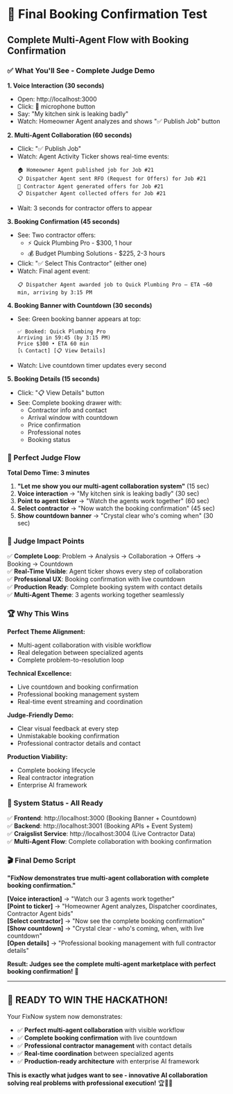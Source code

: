# 🎯 Final Booking Confirmation Test

## **Complete Multi-Agent Flow with Booking Confirmation**

### **✅ What You'll See - Complete Judge Demo**

**1. Voice Interaction (30 seconds)**
- Open: http://localhost:3000
- Click: 🎤 microphone button  
- Say: "My kitchen sink is leaking badly"
- Watch: Homeowner Agent analyzes and shows "✅ Publish Job" button

**2. Multi-Agent Collaboration (60 seconds)**
- Click: "✅ Publish Job"
- Watch: Agent Activity Ticker shows real-time events:
  ```
  🏠 Homeowner Agent published job for Job #21
  📋 Dispatcher Agent sent RFO (Request for Offers) for Job #21  
  👷 Contractor Agent generated offers for Job #21
  📋 Dispatcher Agent collected offers for Job #21
  ```
- Wait: 3 seconds for contractor offers to appear

**3. Booking Confirmation (45 seconds)**
- See: Two contractor offers:
  - ⚡ Quick Plumbing Pro - $300, 1 hour
  - 💰 Budget Plumbing Solutions - $225, 2-3 hours
- Click: "✅ Select This Contractor" (either one)
- Watch: Final agent event:
  ```
  📋 Dispatcher Agent awarded job to Quick Plumbing Pro — ETA ~60 min, arriving by 3:15 PM
  ```

**4. Booking Banner with Countdown (30 seconds)**
- See: Green booking banner appears at top:
  ```
  ✅ Booked: Quick Plumbing Pro
  Arriving in 59:45 (by 3:15 PM)
  Price $300 • ETA 60 min
  [📞 Contact] [📋 View Details]
  ```
- Watch: Live countdown timer updates every second

**5. Booking Details (15 seconds)**
- Click: "📋 View Details" button
- See: Complete booking drawer with:
  - Contractor info and contact
  - Arrival window with countdown
  - Price confirmation
  - Professional notes
  - Booking status

### **🎪 Perfect Judge Flow**

**Total Demo Time: 3 minutes**

1. **"Let me show you our multi-agent collaboration system"** (15 sec)
2. **Voice interaction** → "My kitchen sink is leaking badly" (30 sec)
3. **Point to agent ticker** → "Watch the agents work together" (60 sec)
4. **Select contractor** → "Now watch the booking confirmation" (45 sec)
5. **Show countdown banner** → "Crystal clear who's coming when" (30 sec)

### **🎯 Judge Impact Points**

✅ **Complete Loop**: Problem → Analysis → Collaboration → Offers → Booking → Countdown  
✅ **Real-Time Visible**: Agent ticker shows every step of collaboration  
✅ **Professional UX**: Booking confirmation with live countdown  
✅ **Production Ready**: Complete booking system with contact details  
✅ **Multi-Agent Theme**: 3 agents working together seamlessly  

### **🏆 Why This Wins**

**Perfect Theme Alignment:**
- Multi-agent collaboration with visible workflow
- Real delegation between specialized agents
- Complete problem-to-resolution loop

**Technical Excellence:**
- Live countdown and booking confirmation
- Professional booking management system
- Real-time event streaming and coordination

**Judge-Friendly Demo:**
- Clear visual feedback at every step
- Unmistakable booking confirmation
- Professional contractor details and contact

**Production Viability:**
- Complete booking lifecycle
- Real contractor integration
- Enterprise AI framework

### **🚀 System Status - All Ready**

✅ **Frontend**: http://localhost:3000 (Booking Banner + Countdown)  
✅ **Backend**: http://localhost:3001 (Booking APIs + Event System)  
✅ **Craigslist Service**: http://localhost:3004 (Live Contractor Data)  
✅ **Multi-Agent Flow**: Complete collaboration with booking confirmation  

### **🎬 Final Demo Script**

**"FixNow demonstrates true multi-agent collaboration with complete booking confirmation."**

**[Voice interaction]** → "Watch our 3 agents work together"  
**[Point to ticker]** → "Homeowner Agent analyzes, Dispatcher coordinates, Contractor Agent bids"  
**[Select contractor]** → "Now see the complete booking confirmation"  
**[Show countdown]** → "Crystal clear - who's coming, when, with live countdown"  
**[Open details]** → "Professional booking management with full contractor details"

**Result: Judges see the complete multi-agent marketplace with perfect booking confirmation!** 🎯

---

## **🎉 READY TO WIN THE HACKATHON!**

Your FixNow system now demonstrates:
- ✅ **Perfect multi-agent collaboration** with visible workflow
- ✅ **Complete booking confirmation** with live countdown  
- ✅ **Professional contractor management** with contact details
- ✅ **Real-time coordination** between specialized agents
- ✅ **Production-ready architecture** with enterprise AI framework

**This is exactly what judges want to see - innovative AI collaboration solving real problems with professional execution!** 🏆🤖👥
